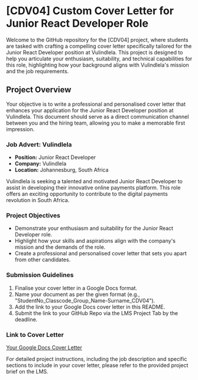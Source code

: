 # [CDV04] Custom Cover Letter for Junior React Developer Role

Welcome to the GitHub repository for the [CDV04] project, where students are tasked with crafting a compelling cover letter specifically tailored for the Junior React Developer position at Vulindlela. This project is designed to help you articulate your enthusiasm, suitability, and technical capabilities for this role, highlighting how your background aligns with Vulindlela's mission and the job requirements.

## Project Overview

Your objective is to write a professional and personalised cover letter that enhances your application for the Junior React Developer position at Vulindlela. This document should serve as a direct communication channel between you and the hiring team, allowing you to make a memorable first impression.

### Job Advert: Vulindlela
- **Position:** Junior React Developer
- **Company:** Vulindlela
- **Location:** Johannesburg, South Africa

Vulindlela is seeking a talented and motivated Junior React Developer to assist in developing their innovative online payments platform. This role offers an exciting opportunity to contribute to the digital payments revolution in South Africa.

### Project Objectives
- Demonstrate your enthusiasm and suitability for the Junior React Developer role.
- Highlight how your skills and aspirations align with the company's mission and the demands of the role.
- Create a professional and personalised cover letter that sets you apart from other candidates.

### Submission Guidelines
1. Finalise your cover letter in a Google Docs format.
2. Name your document as per the given format (e.g., "StudentNo_Classcode_Group_Name-Surname_CDV04").
3. Add the link to your Google Docs cover letter in this README.
4. Submit the link to your GitHub Repo via the LMS Project Tab by the deadline.

### Link to Cover Letter
[Your Google Docs Cover Letter](https://docs.google.com/presentation/d/1QfS5vMk6Gc2S5WftFl8wKnxWgxFCROXCbB7gC5aHr8A/edit#slide=id.p)

For detailed project instructions, including the job description and specific sections to include in your cover letter, please refer to the provided project brief on the LMS.

